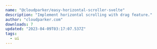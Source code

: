 ```yaml
---
name: "@cloudparker/easy-horizontal-scroller-svelte"
description: "Implement horizontal scrolling with drag feature."
author: "cloudparker.com"
downloads: 7
updated: "2023-04-09T03:17:07.537Z"
tags: 
  - ui
---
```

